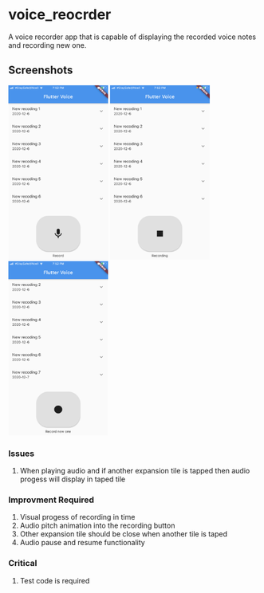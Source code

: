 # voice_reocrder

A voice recorder app that is capable of displaying the recorded voice notes  
and recording new one.

## Screenshots

<img width="200" height="350" src="/assets/screenshots/IMG_1628.PNG" alt="Inital Screen" /> <img width="200" height="350" src="/assets/screenshots/IMG_1629.PNG" alt="Recording Screen"/> <img width="200" height="350" src="/assets/screenshots/IMG_1630.PNG" alt="New Recording Screen"/>

### Issues

1. When playing audio and if another expansion tile is tapped then audio progess will display in taped tile

### Improvment Required

1. Visual progess of recording in time
2. Audio pitch animation into the recording button
3. Other expansion tile should be close when another tile is taped
4. Audio pause and resume functionality

### Critical

1. Test code is required
